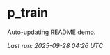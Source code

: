 # p_train

Auto-updating README demo.

<!--START_SECTION:status-->
_Last run: 2025-09-28 04:26 UTC_
<!--END_SECTION:status-->






































































































































































































































































































































































































































































































































































































































































































































































































































